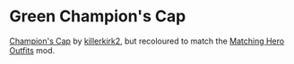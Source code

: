 # Green Champion's Cap

[Champion's Cap](https://gamebanana.com/mods/446977) by [killerkirk2](https://gamebanana.com/members/2200309), but recoloured to match the [Matching Hero Outfits](https://gamebanana.com/mods/449041) mod.